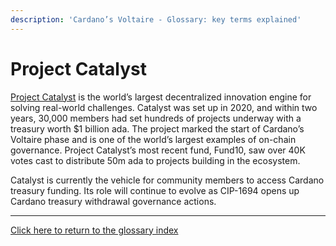 ```yaml
---
description: 'Cardano’s Voltaire - Glossary: key terms explained'
---
```


# Project Catalyst

[Project Catalyst](https://projectcatalyst.io/) is the world’s largest decentralized innovation engine for solving real-world challenges. Catalyst was set up in 2020, and within two years, 30,000 members had set hundreds of projects underway with a treasury worth $1 billion ada. The project marked the start of Cardano’s Voltaire phase and is one of the world’s largest examples of on-chain governance. Project Catalyst’s most recent fund, Fund10, saw over 40K votes cast to distribute 50m ada to projects building in the ecosystem.

Catalyst is currently the vehicle for community members to access Cardano treasury funding. Its role will continue to evolve as CIP-1694 opens up Cardano treasury withdrawal governance actions.

***

[Click here to return to the glossary index](../../../cardano/cardano-governance/key-terms/general-glossary/)
